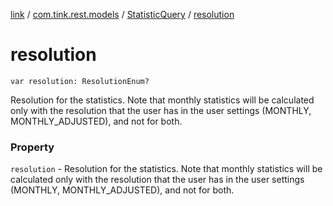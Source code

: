 [link](../../index.md) / [com.tink.rest.models](../index.md) / [StatisticQuery](index.md) / [resolution](./resolution.md)

# resolution

`var resolution: ResolutionEnum?`

Resolution for the statistics. Note that monthly statistics will be calculated only with the resolution that the user has in the user settings (MONTHLY, MONTHLY_ADJUSTED), and not for both.

### Property

`resolution` - Resolution for the statistics. Note that monthly statistics will be calculated only with the resolution that the user has in the user settings (MONTHLY, MONTHLY_ADJUSTED), and not for both.